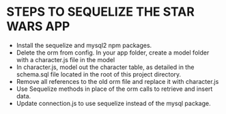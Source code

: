 # STEPS TO SEQUELIZE THE STAR WARS APP

* Install the sequelize and mysql2 npm packages.
* Delete the orm from config. In your app folder, create a model folder with a character.js file in the model
* In character.js, model out the character table, as detailed in the schema.sql file located in the root of this project directory.
* Remove all references to the old orm file and replace it with character.js
* Use Sequelize methods in place of the orm calls to retrieve and insert data.
* Update connection.js to use sequelize instead of the mysql package.